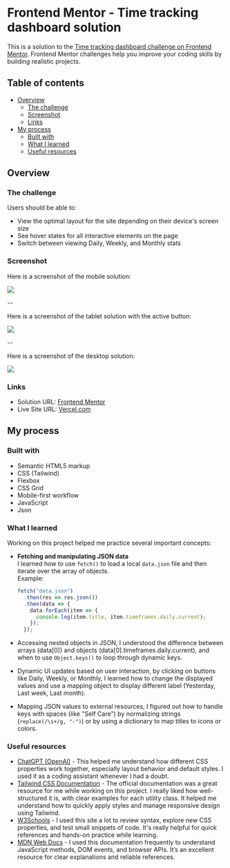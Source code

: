# Frontend Mentor - Time tracking dashboard solution

This is a solution to the [Time tracking dashboard challenge on Frontend Mentor](https://www.frontendmentor.io/challenges/time-tracking-dashboard-UIQ7167Jw). Frontend Mentor challenges help you improve your coding skills by building realistic projects. 

## Table of contents

- [Overview](#overview)
  - [The challenge](#the-challenge)
  - [Screenshot](#screenshot)
  - [Links](#links)
- [My process](#my-process)
  - [Built with](#built-with)
  - [What I learned](#what-i-learned)
  - [Useful resources](#useful-resources)

## Overview

### The challenge

Users should be able to:

- View the optimal layout for the site depending on their device's screen size
- See hover states for all interactive elements on the page
- Switch between viewing Daily, Weekly, and Monthly stats

### Screenshot


Here is a screenshot of the mobile solution:

![](./design/mobile.png)

--

Here is a screenshot of the tablet solution with the active button:

![](./design/tablet.png)

--

Here is a screenshot of the desktop solution:

![](./design/desktop.png)



### Links

- Solution URL: [Frontend Mentor](https://www.frontendmentor.io/solutions/newsletter-sign-up-form-with-success-message-h6sUgA4fLI)
- Live Site URL: [Vercel.com](https://newsletter-sign-up-form-mocha.vercel.app/)


## My process

### Built with

- Semantic HTML5 markup
- CSS (Tailwind)
- Flexbox
- CSS Grid
- Mobile-first workflow
- JavaScript
- Json

### What I learned

Working on this project helped me practice several important concepts:

- **Fetching and manipulating JSON data**  
  I learned how to use `fetch()` to load a local `data.json` file and then iterate over the array of objects.  
  Example:  
  ```js
  fetch("data.json")
    .then(res => res.json())
    .then(data => {
      data.forEach(item => {
        console.log(item.title, item.timeframes.daily.current);
      });
    });

- Accessing nested objects in JSON, I understood the difference between arrays (data[0]) and objects (data[0].timeframes.daily.current), and when to use `Object.keys()` to loop through dynamic keys.

- Dynamic UI updates based on user interaction, by clicking on buttons like Daily, Weekly, or Monthly, I learned how to change the displayed values and use a mapping object to display different label (Yesterday, Last week, Last month).

- Mapping JSON values to external resources, I figured out how to handle keys with spaces (like "Self Care") by normalizing strings (`replace(/\s+/g, "-")`) or by using a dictionary to map titles to icons or colors.

### Useful resources

- [ChatGPT (OpenAI)](https://chatgpt.com/) - This helped me understand how different CSS properties work together, especially layout behavior and default styles. I used it as a coding assistant whenever I had a doubt.
- [Tailwind CSS Documentation](https://tailwindcss.com/) - The official documentation was a great resource for me while working on this project. I really liked how well-structured it is, with clear examples for each utility class. It helped me understand how to quickly apply styles and manage responsive design using Tailwind.
- [W3Schools](https://www.w3schools.com) - I used this site a lot to review syntax, explore new CSS properties, and test small snippets of code. It's really helpful for quick references and hands-on practice while learning.
- [MDN Web Docs](https://developer.mozilla.org/) - I used this documentation frequently to understand JavaScript methods, DOM events, and browser APIs. It’s an excellent resource for clear explanations and reliable references.
